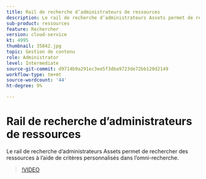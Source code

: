 ```yaml
---
title: Rail de recherche d’administrateurs de ressources
description: Le rail de recherche d’administrateurs Assets permet de rechercher des ressources à l’aide de critères personnalisés dans l’omni-recherche.
sub-product: ressources
feature: Rechercher
version: cloud-service
kt: 4995
thumbnail: 35842.jpg
topic: Gestion de contenu
role: Administrator
level: Intermediate
source-git-commit: d9714b9a291ec3ee5f3dba9723de72bb120d2149
workflow-type: tm+mt
source-wordcount: '44'
ht-degree: 9%

---
```



# Rail de recherche d’administrateurs de ressources

Le rail de recherche d’administrateurs Assets permet de rechercher des ressources à l’aide de critères personnalisés dans l’omni-recherche.

>[!VIDEO](https://video.tv.adobe.com/v/35842/?quality=12&learn=on&hidetitle=true)
